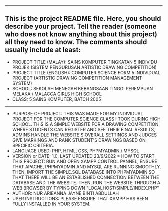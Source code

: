 ------------------------------------------------------------------------
This is the project README file. Here, you should describe your project.
Tell the reader (someone who does not know anything about this project)
all they need to know. The comments should usually include at least:
------------------------------------------------------------------------

- PROJECT TITLE (MALAY): SAINS KOMPUTER TINGKATAN 5 INDIVIDU PROJEK (SISTEM PENGURUSAN ARTISTIC DRAWING COMPETITION)
- PROJECT TITLE (ENGLISH): COMPUTER SCIENCE FORM 5 INDIVIDUAL PROJECT (ARTISTIC DRAWING COMPETITION MANAGEMENT SYSTEM)
- SCHOOL: SEKOLAH MENEGAH KEBANGSAAN TINGGI PEREMPUAN MELAKA / MALACCA GIRLS HIGH SCHOOL
- CLASS: 5 SAINS KOMPUTER, BATCH 2005
------------------------------------------------------------------------
  
- PURPOSE OF PROJECT: THIS WAS MADE FOR MY INDIVIDUAL PROJECT FOR THE COMPUTER SCIENCE CLASS I TOOK DURING HIGH SCHOOL. THIS IS A SIMPLE WEBSITE FOR A DRAWING COMPETITION WHERE STUDENTS CAN REGISTER AND SEE THEIR FINAL RESULTS, ADMINS HANDLE THE WEBSITE'S OVERALL SETTINGS AND JUDGES GIVE MARKINGS AND RANK STUDENT'S DRAWINGS BASED ON SPECIFIC CRITERIA.
- LANGUAGE USED: PHP, HTML, CSS, PHPMYADMIN / MYSQL
- VERSION or DATE: 1.0, LAST UPDATED 23/9/2022
= HOW TO START THIS PROJECT: RUN AND OPEN XAMPP CONTROL PANNEL, ENSURE THAT APACHE, PHPMYADMIN AND MYSQL ARE RUNNING SMOOTHLY. THEN, IMPORT THE SIMPLE.SQL DATABASE INTO PHPMYADMIN SO THAT THERE WILL BE AN ESTABLISHED CONNECTION BETWEEN THE DATABASE AND THE WEBSITE. THEN, RUN THE WEBSITE THROUGH A WEB BROWSER BY TYPING DOWN "LOCALHOST/SIMPLE/INDEX.PHP"
- AUTHOR: NUR ARIEANNA JAYNE BINTI ABDULLAH
- USER INSTRUCTIONS: PLEASE ENSURE THAT XAMPP HAS BEEN FULLY INSTALLED IN YOUR SYSTEM. 

